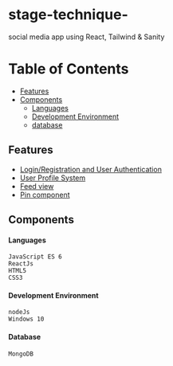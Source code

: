 # stage-technique-
social media app using React, Tailwind & Sanity
# Table of Contents
* [Features](#Features)
* [Components](#Components)
  * [Languages](#Languages)
  * [Development Environment](#Development-Environment)
  * [database](#databse)

## Features
* [Login/Registration and User Authentication](#Login-Registration-and-User-Authentication)
* [User Profile System](#user-profile-system)
* [Feed view](#management-systems)
* [Pin component](#pin-management)
## Components

#### Languages
```
JavaScript ES 6
ReactJs
HTML5
CSS3
```
#### Development Environment
```
nodeJs 
Windows 10
```

#### Database
```
MongoDB
```

